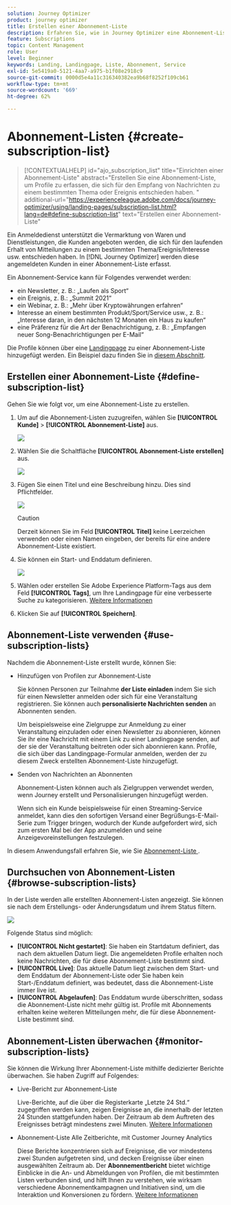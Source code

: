 ```yaml
---
solution: Journey Optimizer
product: journey optimizer
title: Erstellen einer Abonnement-Liste
description: Erfahren Sie, wie in Journey Optimizer eine Abonnement-Liste eingerichtet wird.
feature: Subscriptions
topic: Content Management
role: User
level: Beginner
keywords: Landing, Landingpage, Liste, Abonnement, Service
exl-id: 5e5419a0-5121-4aa7-a975-b1f08e2918c9
source-git-commit: 0000d5e4a11c316340382ea9b68f8252f109cb61
workflow-type: tm+mt
source-wordcount: '669'
ht-degree: 62%

---
```


# Abonnement-Listen {#create-subscription-list}

>[!CONTEXTUALHELP]
>id="ajo_subscription_list"
>title="Einrichten einer Abonnement-Liste"
>abstract="Erstellen Sie eine Abonnement-Liste, um Profile zu erfassen, die sich für den Empfang von Nachrichten zu einem bestimmten Thema oder Ereignis entschieden haben. "
>additional-url="https://experienceleague.adobe.com/docs/journey-optimizer/using/landing-pages/subscription-list.html?lang=de#define-subscription-list" text="Erstellen einer Abonnement-Liste"

Ein Anmeldedienst unterstützt die Vermarktung von Waren und Dienstleistungen, die Kunden angeboten werden, die sich für den laufenden Erhalt von Mitteilungen zu einem bestimmten Thema/Ereignis/Interesse usw. entschieden haben. In [!DNL Journey Optimizer] werden diese angemeldeten Kunden in einer Abonnement-Liste erfasst.

Ein Abonnement-Service kann für Folgendes verwendet werden:

* ein Newsletter, z. B.: „Laufen als Sport“
* ein Ereignis, z. B.: „Summit 2021“
* ein Webinar, z. B.: „Mehr über Kryptowährungen erfahren“
* Interesse an einem bestimmten Produkt/Sport/Service usw., z. B.: „Interesse daran, in den nächsten 12 Monaten ein Haus zu kaufen“
* eine Präferenz für die Art der Benachrichtigung, z. B.: „Empfangen neuer Song-Benachrichtigungen per E-Mail“

Die Profile können über eine [Landingpage](create-lp.md) zu einer Abonnement-Liste hinzugefügt werden. Ein Beispiel dazu finden Sie in [diesem Abschnitt](lp-use-cases.md#subscription-to-a-service).

## Erstellen einer Abonnement-Liste {#define-subscription-list}

Gehen Sie wie folgt vor, um eine Abonnement-Liste zu erstellen.

1. Um auf die Abonnement-Listen zuzugreifen, wählen Sie **[!UICONTROL Kunde]** > **[!UICONTROL Abonnement-Liste]** aus.

   ![](assets/lp_subscription-lists.png)

1. Wählen Sie die Schaltfläche **[!UICONTROL Abonnement-Liste erstellen]** aus.

   ![](assets/lp_create-subscription-list.png)

1. Fügen Sie einen Titel und eine Beschreibung hinzu. Dies sind Pflichtfelder.

   ![](assets/lp_subscription-list-name.png)

   >[!CAUTION]
   >
   >Derzeit können Sie im Feld **[!UICONTROL Titel]** keine Leerzeichen verwenden oder einen Namen eingeben, der bereits für eine andere Abonnement-Liste existiert.

1. Sie können ein Start- und Enddatum definieren.

   ![](assets/lp_subscription-list-dates.png)

1. Wählen oder erstellen Sie Adobe Experience Platform-Tags aus dem Feld **[!UICONTROL Tags]**, um Ihre Landingpage für eine verbesserte Suche zu kategorisieren. [Weitere Informationen](../start/search-filter-categorize.md#tags)

1. Klicken Sie auf **[!UICONTROL Speichern]**.

## Abonnement-Liste verwenden {#use-subscription-lists}

Nachdem die Abonnement-Liste erstellt wurde, können Sie:

* Hinzufügen von Profilen zur Abonnement-Liste

  Sie können Personen zur Teilnahme **der Liste einladen** indem Sie sich für einen Newsletter anmelden oder sich für eine Veranstaltung registrieren. Sie können auch **personalisierte Nachrichten senden** an Abonnenten senden.

  Um beispielsweise eine Zielgruppe zur Anmeldung zu einer Veranstaltung einzuladen oder einen Newsletter zu abonnieren, können Sie ihr eine Nachricht mit einem Link zu einer Landingpage senden, auf der sie der Veranstaltung beitreten oder sich abonnieren kann. Profile, die sich über das Landingpage-Formular anmelden, werden der zu diesem Zweck erstellten Abonnement-Liste hinzugefügt.

* Senden von Nachrichten an Abonnenten

  Abonnement-Listen können auch als Zielgruppen verwendet werden, wenn Journey erstellt und Personalisierungen hinzugefügt werden.

  Wenn sich ein Kunde beispielsweise für einen Streaming-Service anmeldet, kann dies den sofortigen Versand einer Begrüßungs-E-Mail-Serie zum Trigger bringen, wodurch der Kunde aufgefordert wird, sich zum ersten Mal bei der App anzumelden und seine Anzeigevoreinstellungen festzulegen.

In diesem Anwendungsfall erfahren Sie, wie Sie [ Abonnement-Liste ](lp-use-cases.md#subscription-to-a-service).


## Durchsuchen von Abonnement-Listen {#browse-subscription-lists}

In der Liste werden alle erstellten Abonnement-Listen angezeigt. Sie können sie nach dem Erstellungs- oder Änderungsdatum und ihrem Status filtern.

![](assets/lp_subscription-filters.png)

Folgende Status sind möglich:

* **[!UICONTROL Nicht gestartet]**: Sie haben ein Startdatum definiert, das nach dem aktuellen Datum liegt. Die angemeldeten Profile erhalten noch keine Nachrichten, die für diese Abonnement-Liste bestimmt sind.
* **[!UICONTROL Live]**: Das aktuelle Datum liegt zwischen dem Start- und dem Enddatum der Abonnement-Liste oder Sie haben kein Start-/Enddatum definiert, was bedeutet, dass die Abonnement-Liste immer live ist.
* **[!UICONTROL Abgelaufen]**: Das Enddatum wurde überschritten, sodass die Abonnement-Liste nicht mehr gültig ist. Profile mit Abonnements erhalten keine weiteren Mitteilungen mehr, die für diese Abonnement-Liste bestimmt sind.


## Abonnement-Listen überwachen {#monitor-subscription-lists}

Sie können die Wirkung Ihrer Abonnement-Liste mithilfe dedizierter Berichte überwachen. Sie haben Zugriff auf Folgendes:

* Live-Bericht zur Abonnement-Liste

  Live-Berichte, auf die über die Registerkarte „Letzte 24 Std.“ zugegriffen werden kann, zeigen Ereignisse an, die innerhalb der letzten 24 Stunden stattgefunden haben. Der Zeitraum ab dem Auftreten des Ereignisses beträgt mindestens zwei Minuten. [Weitere Informationen](../reports/subscription-report-live.md)

* Abonnement-Liste Alle Zeitberichte, mit Customer Journey Analytics

  Diese Berichte konzentrieren sich auf Ereignisse, die vor mindestens zwei Stunden aufgetreten sind, und decken Ereignisse über einen ausgewählten Zeitraum ab. Der **Abonnementbericht** bietet wichtige Einblicke in die An- und Abmeldungen von Profilen, die mit bestimmten Listen verbunden sind, und hilft Ihnen zu verstehen, wie wirksam verschiedene Abonnementkampagnen und Initiativen sind, um die Interaktion und Konversionen zu fördern. [Weitere Informationen](../reports/subscription-report-global-cja.md)
